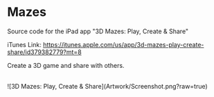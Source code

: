 # Mazes
Source code for the iPad app "3D Mazes: Play, Create & Share"

iTunes Link: https://itunes.apple.com/us/app/3d-mazes-play-create-share/id379382779?mt=8

Create a 3D game and share with others.

<br />
![3D Mazes: Play, Create & Share](Artwork/Screenshot.png?raw=true)
